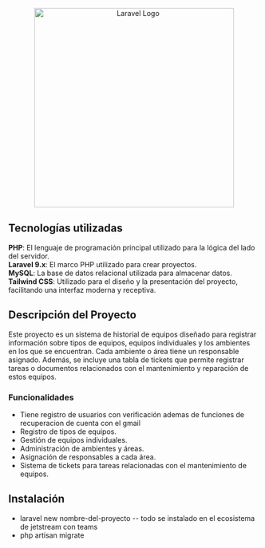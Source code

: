 <p align="center"><a href="https://laravel.com" target="_blank"><img src="https://raw.githubusercontent.com/laravel/art/master/logo-lockup/5%20SVG/2%20CMYK/1%20Full%20Color/laravel-logolockup-cmyk-red.svg" width="400" alt="Laravel Logo"></a></p>


## Tecnologías utilizadas
**PHP**: El lenguaje de programación principal utilizado para la lógica del lado del servidor.  
**Laravel 9.x**: El marco PHP utilizado para crear proyectos.  
**MySQL**: La base de datos relacional utilizada para almacenar datos.  
**Tailwind CSS**: Utilizado para el diseño y la presentación del proyecto, facilitando una interfaz moderna y receptiva.

## Descripción del Proyecto
Este proyecto es un sistema de historial de equipos diseñado para registrar información sobre tipos de equipos, equipos individuales y los ambientes en los que se encuentran. Cada ambiente o área tiene un responsable asignado. Además, se incluye una tabla de tickets que permite registrar tareas o documentos relacionados con el mantenimiento y reparación de estos equipos.

### Funcionalidades
- Tiene registro de usuarios con verificación ademas de funciones de recuperacion de cuenta con el gmail 
- Registro de tipos de equipos.
- Gestión de equipos individuales.
- Administración de ambientes y áreas.
- Asignación de responsables a cada área.
- Sistema de tickets para tareas relacionadas con el mantenimiento de equipos.

## Instalación
-  laravel new nombre-del-proyecto  -- todo se instalado en el ecosistema de jetstream con teams 
-  php artisan migrate


